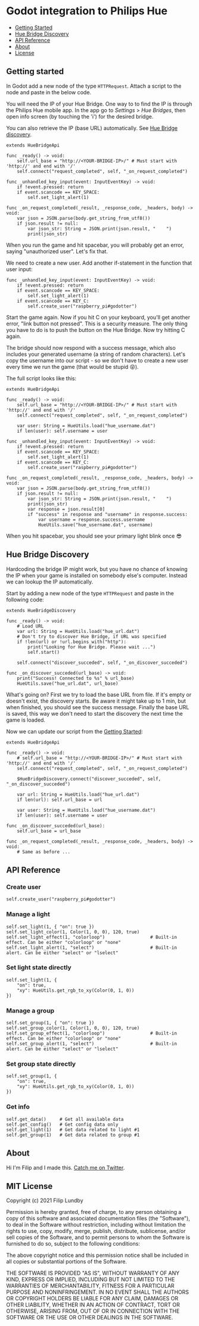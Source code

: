 # Godot integration to Philips Hue 

* [Getting Started](#getting_started)
* [Hue Bridge Discovery](#hue_bridge_discovery)
* [API Reference](#api_reference)
* [About](#about)
* [License](#license)


<a name="getting_started"></a>
## Getting started

In Godot add a new node of the type `HTTPRequest`. Attach a script to the node and paste 
in the below code. 

You will need the IP of your Hue Bridge. One way to to find the IP is through the Philips 
Hue mobile app. In the app go to _Settings_ > _Hue Bridges_, then open info screen 
(by touching the 'i') for the desired bridge. 

You can also retrieve the IP (base URL) automatically. See [Hue Bridge discovery](#hue_bridge_discovery).

```gdscript
extends HueBridgeApi

func _ready() -> void:
	self.url_base = "http://<YOUR-BRIDGE-IP>/" # Must start with 'http://' and end with '/'
	self.connect("request_completed", self, "_on_request_completed")

func _unhandled_key_input(event: InputEventKey) -> void:
	if !event.pressed: return
	if event.scancode == KEY_SPACE:
		self.set_light_alert(1)

func _on_request_completed(_result, _response_code, _headers, body) -> void:
	var json = JSON.parse(body.get_string_from_utf8())
	if json.result != null:
		var json_str: String = JSON.print(json.result, "    ")
		print(json_str)
```

When you run the game and hit spacebar, you will probably get an error, saying "unauthorized user". Let's fix that.

We need to create a new user. Add another if-statement in the function that user input: 

```gdscript
func _unhandled_key_input(event: InputEventKey) -> void:
	if !event.pressed: return
	if event.scancode == KEY_SPACE:
		self.set_light_alert(1)
	if event.scancode == KEY_C:
		self.create_user("raspberry_pi#godotter")
```

Start the game again. Now if you hit C on your keyboard, you'll get another error, "link button not pressed". This is a 
security measure. The only thing you have to do is to push the button on the Hue Bridge. Now try hitting C again. 

The bridge should now respond with a success message, which also includes your generated username (a string of 
random characters). Let's copy the username into our script - so we don't have to create a new user every time we run 
the game (that would be stupid :stuck_out_tongue_closed_eyes:). 

The full script looks like this: 

```gdscript
extends HueBridgeApi

func _ready() -> void:
	self.url_base = "http://<YOUR-BRIDGE-IP>/" # Must start with 'http://' and end with '/'
	self.connect("request_completed", self, "_on_request_completed")

	var user: String = HueUtils.load("hue_username.dat")
	if len(user): self.username = user

func _unhandled_key_input(event: InputEventKey) -> void:
	if !event.pressed: return
	if event.scancode == KEY_SPACE:
		self.set_light_alert(1)
	if event.scancode == KEY_C:
		self.create_user("raspberry_pi#godotter")

func _on_request_completed(_result, _response_code, _headers, body) -> void:
	var json = JSON.parse(body.get_string_from_utf8())
	if json.result != null:
		var json_str: String = JSON.print(json.result, "    ")
		print(json_str)
		var response = json.result[0]
		if "success" in response and "username" in response.success:
			var username = response.success.username
			HueUtils.save("hue_username.dat", username)
```

When you hit spacebar, you should see your primary light blink once :sunglasses:




<a name="hue_bridge_discovery"></a>
## Hue Bridge Discovery

Hardcoding the bridge IP might work, but you have no chance of knowing the IP when your game is 
installed on somebody else's computer. Instead we can lookup the IP automatically. 

Start by adding a new node of the type `HTTPRequest` and paste in the following code:

```gdscript
extends HueBridgeDiscovery

func _ready() -> void:
	# Load URL
	var url: String = HueUtils.load("hue_url.dat")
	# Don't try to discover Hue Bridge, if URL was specified
	if !len(url) or !url.begins_with("http"):
		print("Looking for Hue Bridge. Please wait ...") 
		self.start()

	self.connect("discover_succeded", self, "_on_discover_succeded")

func _on_discover_succeded(url_base) -> void:
	print("Success! Connected to %s" % url_base)
	HueUtils.save("hue_url.dat", url_base)
```

What's going on? First we try to load the base URL from file. If it's empty or doesn't exist, the discovery 
starts. Be aware it might take up to 1 min, but when finished, you should see the success message. Finally
the base URL is saved, this way we don't need to start the discovery the next time the game is loaded. 

Now we can update our script from the [Getting Started](#getting_started): 

```gdscript
extends HueBridgeApi

func _ready() -> void:
	# self.url_base = "http://<YOUR-BRIDGE-IP>/" # Must start with 'http://' and end with '/'
	self.connect("request_completed", self, "_on_request_completed")

	$HueBridgeDiscovery.connect("discover_succeded", self, "_on_discover_succeded")

	var url: String = HueUtils.load("hue_url.dat")
	if len(url): self.url_base = url
	
	var user: String = HueUtils.load("hue_username.dat")
	if len(user): self.username = user

func _on_discover_succeded(url_base):
	self.url_base = url_base

func _on_request_completed(_result, _response_code, _headers, body) -> void:
	# Same as before ...
```





<a name="api_reference"></a>
## API Reference

### Create user

```gdscript
self.create_user("raspberry_pi#godotter")
```

### Manage a light

```gdscript
self.set_light(1, { "on": true })
self.set_light_color(1, Color(1, 0, 0), 120, true)
self.set_light_effect(1, "colorloop")                 # Built-in effect. Can be either "colorloop" or "none"
self.set_light_alert(1, "select")                     # Built-in alert. Can be either "select" or "lselect"
```

### Set light state directly

```gdscript
self.set_light(1, { 
	"on": true,
	"xy": HueUtils.get_rgb_to_xy(Color(0, 1, 0))
})
```


### Manage a group

```gdscript
self.set_group(1, { "on": true })
self.set_group_color(1, Color(1, 0, 0), 120, true)
self.set_group_effect(1, "colorloop")                 # Built-in effect. Can be either "colorloop" or "none"
self.set_group_alert(1, "select")                     # Built-in alert. Can be either "select" or "lselect"
```

### Set group state directly

```gdscript
self.set_group(1, { 
	"on": true,
	"xy": HueUtils.get_rgb_to_xy(Color(0, 1, 0))
})
```

### Get info

```gdscript
self.get_data()     # Get all available data
self.get_config()   # Get config data only
self.get_light(1)   # Get data related to light #1
self.get_group(1)   # Get data related to group #1
```



<a name="about"></a>
## About

Hi I'm Filip and I made this. [Catch me on Twitter](https://twitter.com/skooterkurt).


<a name="license"></a>
## MIT License

Copyright (c) 2021 Filip Lundby

Permission is hereby granted, free of charge, to any person obtaining a copy
of this software and associated documentation files (the "Software"), to deal
in the Software without restriction, including without limitation the rights
to use, copy, modify, merge, publish, distribute, sublicense, and/or sell
copies of the Software, and to permit persons to whom the Software is
furnished to do so, subject to the following conditions:

The above copyright notice and this permission notice shall be included in all
copies or substantial portions of the Software.

THE SOFTWARE IS PROVIDED "AS IS", WITHOUT WARRANTY OF ANY KIND, EXPRESS OR
IMPLIED, INCLUDING BUT NOT LIMITED TO THE WARRANTIES OF MERCHANTABILITY,
FITNESS FOR A PARTICULAR PURPOSE AND NONINFRINGEMENT. IN NO EVENT SHALL THE
AUTHORS OR COPYRIGHT HOLDERS BE LIABLE FOR ANY CLAIM, DAMAGES OR OTHER
LIABILITY, WHETHER IN AN ACTION OF CONTRACT, TORT OR OTHERWISE, ARISING FROM,
OUT OF OR IN CONNECTION WITH THE SOFTWARE OR THE USE OR OTHER DEALINGS IN THE
SOFTWARE.

